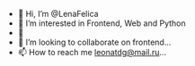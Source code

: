- 👋 Hi, I’m @LenaFelica
- 👀 I’m interested in  Frontend, Web and Python
- 🌱 
- 💞️ I’m looking to collaborate on frontend...
- 📫 How to reach me leonatdg@mail.ru...

<!---
LenaFelica/LenaFelica is a ✨ special ✨ repository because its `README.md` (this file) appears on your GitHub profile.
You can click the Preview link to take a look at your changes.
--->
